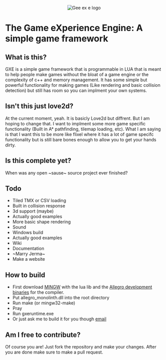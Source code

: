 <p align="center">
  <img src="https://github.com/gamemake-eng/GXE/blob/main/img/logo.png?raw=true" alt="Gee ex e logo"/>
</p>

#  The Game eXperience Engine: A simple game framework

##  What is this?
GXE is a simple game framework that is programmable in LUA that is meant to help people make games without the bloat of a game engine or the complexity of c++ and memory management. It has some simple but powerful functionality for making games (Like rendering and basic collision detection) but still has room so you can implment your own systems.

##  Isn't this just love2d?
At the current moment, yeah. It is basicly Love2d but diffrent. But I am hoping to change that. I want to implment some more game specific functionality (Built in A* pathfinding, tilemap loading, etc). What I am saying is that I want this to be more like flixel where it has a lot of game specifc functionality but is still bare bones enough to allow you to get your hands dirty.

##  Is this complete yet?
When was any open ~sause~ source project ever finished?

##  Todo
*  Tiled TMX or CSV loading
*  Built in collision response 
*  3d support (maybe)
*  Actually good examples
*  More basic shape rendering
*  Sound
*  Windows build
*  Actually good examples
*  Wiki
*  Documentation
*  ~Marry Jerma~
*  Make a website

##  How to build
*  First download [MINGW](https://sourceforge.net/projects/mingw/files/Installer/) with the lua lib and the [Allegro development binaries](https://liballeg.org/) for the compiler.
*  Put allegro_monolinth.dll into the root directory
*  Run make (or mingw32-make)
*  Pray
*  Run gxeruntime.exe
*  Or just ask me to build it for you though [email](mailto:michealtheratz@courvix.com)

##  Am I free to contribute?
Of course you are! Just fork the repository and make your changes. After you are done make sure to make a pull request.


